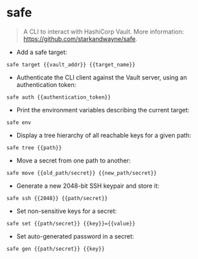 # safe

> A CLI to interact with HashiCorp Vault.
> More information: <https://github.com/starkandwayne/safe>.

- Add a safe target:

`safe target {{vault_addr}} {{target_name}}`

- Authenticate the CLI client against the Vault server, using an authentication token:

`safe auth {{authentication_token}}`

- Print the environment variables describing the current target:

`safe env`

- Display a tree hierarchy of all reachable keys for a given path:

`safe tree {{path}}`

- Move a secret from one path to another:

`safe move {{old_path/secret}} {{new_path/secret}}`

- Generate a new 2048-bit SSH keypair and store it:

`safe ssh {{2048}} {{path/secret}}`

- Set non-sensitive keys for a secret:

`safe set {{path/secret}} {{key}}={{value}}`

- Set auto-generated password in a secret:

`safe gen {{path/secret}} {{key}}`
